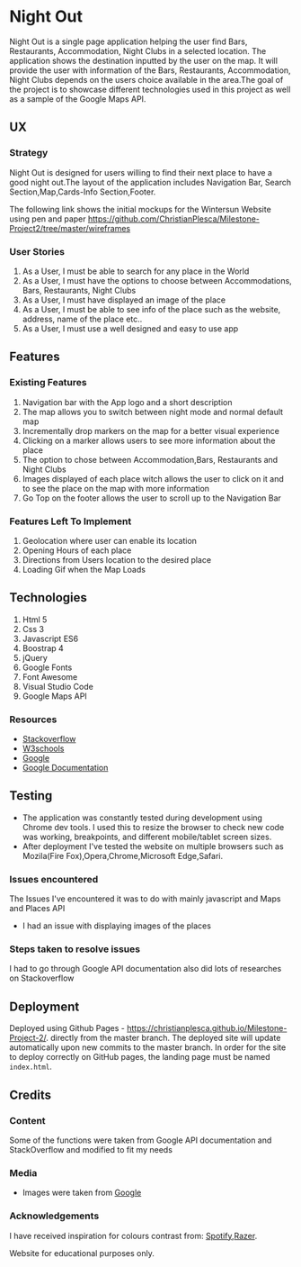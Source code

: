 # Night Out 

Night Out is a single page application helping the user find Bars, Restaurants, Accommodation, Night Clubs in a selected location. The application shows the destination inputted by the user on the map. It will provide the user with information of the  Bars, Restaurants, Accommodation, Night Clubs depends on the users choice available in the area.The goal of the project is to showcase different technologies used in this project as well as a sample of the Google Maps API.

## UX
### Strategy
Night Out is designed for users willing to find their next place to have a good night out.The layout of the application includes Navigation Bar, Search Section,Map,Cards-Info Section,Footer.


The following link shows the initial mockups for the Wintersun Website using pen and paper https://github.com/ChristianPlesca/Milestone-Project2/tree/master/wireframes

### User Stories 
1. As a User, I must be able to search for any place in the World
2. As a User, I must have the options to choose between Accommodations, Bars, Restaurants, Night Clubs
3. As a User, I must have displayed an image of the place 
4. As a User, I must be able to see info of the place such as the website, address, name of the place etc..
5. As a User, I must use a well designed and easy to use app

## Features 
### Existing Features
1. Navigation bar with the App logo and a short description
2. The map allows you to switch between night mode and normal default map
3. Incrementally drop markers on the map for a better visual experience
4. Clicking on a marker allows users to see more information about the place
5. The option to chose between Accommodation,Bars, Restaurants and Night Clubs
6. Images displayed of each place witch allows the user to click on it and to see the place on the map with more information
7. Go Top on the footer allows the user to scroll up to the Navigation Bar

### Features Left To Implement
1. Geolocation where user can enable its location
2. Opening Hours of each place 
3. Directions from Users location to the desired place
4. Loading Gif when the Map Loads  


## Technologies  
1. Html 5 
2. Css 3 
3. Javascript ES6 
4. Boostrap 4
5. jQuery 
6. Google Fonts
7. Font Awesome 
8. Visual Studio Code
9. Google Maps API

### Resources
* [Stackoverflow](https://stackoverflow.com/)
* [W3schools](https://www.w3schools.com/)
* [Google](https://www.google.com/)
* [Google Documentation](https://developers.google.com/maps/documentation)


## Testing

* The application was constantly tested during development using Chrome dev tools. I used this to resize the browser to check new code was working, breakpoints, and different mobile/tablet screen sizes.
* After deployment I've tested the website on multiple browsers such as Mozila(Fire Fox),Opera,Chrome,Microsoft Edge,Safari.


### Issues encountered
The Issues I've encountered it was to do with mainly javascript and Maps and Places API
* I had an issue with displaying images of the places 

### Steps taken to resolve issues
I had to go through Google API documentation also did lots of researches on Stackoverflow

## Deployment
Deployed using Github Pages - https://christianplesca.github.io/Milestone-Project-2/. directly from the master branch. The deployed site will update automatically upon new commits to the master branch. In order for the site to deploy correctly on GitHub pages, the landing page must be named `index.html`.

## Credits

### Content 
Some of the functions were taken from Google API documentation and StackOverflow and modified to fit my needs

### Media 
* Images were taken from [Google](https://www.google.com/)

### Acknowledgements
I have received inspiration for colours contrast from: [Spotify](https://open.spotify.com/browse/featured),[Razer](https://www.razer.com/gb-en).

Website for educational purposes only.